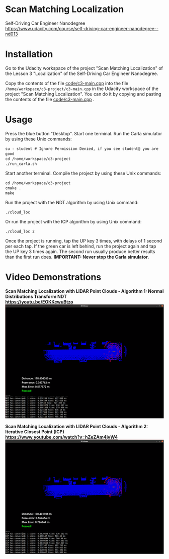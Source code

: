 # Scan Matching Localization

Self-Driving Car Engineer Nanodegree<br/>
https://www.udacity.com/course/self-driving-car-engineer-nanodegree--nd013

# Installation

Go to the Udacity workspace of the project "Scan Matching Localization" of the Lesson 3 "Localization" of the Self-Driving Car Engineer Nanodegree.

Copy the contents of the file [code/c3-main.cpp](code/c3-main.cpp) into the file `/home/workspace/c3-project/c3-main.cpp` in the Udacity workspace of the project "Scan Matching Localization". You can do it by copying and pasting the contents of the file [code/c3-main.cpp](code/c3-main.cpp) .

# Usage

Press the blue button "Desktop". Start one terminal. Run the Carla simulator by using these Unix commands:

```
su - student # Ignore Permission Denied, if you see student@ you are good
cd /home/workspace/c3-project
./run_carla.sh
```

Start another terminal. Compile the project by using these Unix commands:

```
cd /home/workspace/c3-project
cmake .
make
```

Run the project with the NDT algorithm by using Unix command:

```
./cloud_loc
```

Or run the project with the ICP algorithm by using Unix command:

```
./cloud_loc 2
```

Once the project is running, tap the UP key 3 times, with delays of 1 second per each tap. If the green car is left behind, run the project again and tap the UP key 3 times again. The second run usually produce better results than the first run does. **IMPORTANT: Never stop the Carla simulator.**


# Video Demonstrations

**Scan Matching Localization with LIDAR Point Clouds - Algorithm 1: Normal Distributions Transform NDT<br/>
https://youtu.be/EOKKcwuBtzo**
![NDT_Passed.png](/images/NDT_Passed.png)

**Scan Matching Localization with LIDAR Point Clouds - Algorithm 2: Iterative Closest Point (ICP)<br/>
https://www.youtube.com/watch?v=hZeZAm4jvW4**
![ICP_Passed.png](/images/ICP_Passed.png)
